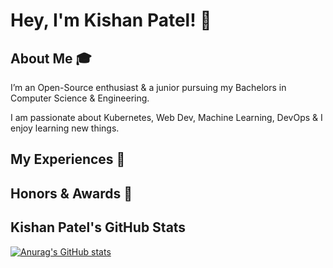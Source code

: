 # Hey, I'm Kishan Patel! :rocket:

## About Me :mortar_board:

I’m an Open-Source enthusiast & a junior pursuing my Bachelors in Computer Science & Engineering.

I am passionate about Kubernetes, Web Dev, Machine Learning, DevOps & I enjoy learning new things.

## My Experiences :raised_hands:



## Honors & Awards :medal_sports:



## Kishan Patel's GitHub Stats

[![Anurag's GitHub stats](https://github-readme-stats.vercel.app/api?username=kishanpatel20&show_icons=true&theme=radical)](https://github.com/anuraghazra/github-readme-stats)
